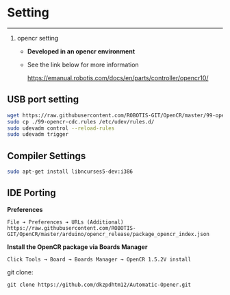 # Setting
---
1. opencr setting
    - __Developed in an opencr environment__
    - See the link below for more information

        <https://emanual.robotis.com/docs/en/parts/controller/opencr10/>

## USB port setting
```bash
wget https://raw.githubusercontent.com/ROBOTIS-GIT/OpenCR/master/99-opencr-cdc.rules 
sudo cp ./99-opencr-cdc.rules /etc/udev/rules.d/
sudo udevadm control --reload-rules
sudo udevadm trigger
```
        
## Compiler Settings

```bash
sudo apt-get install libncurses5-dev:i386
```

## IDE Porting
__Preferences__
```
File ➔ Preferences ➔ URLs (Additional)
https://raw.githubusercontent.com/ROBOTIS-GIT/OpenCR/master/arduino/opencr_release/package_opencr_index.json
```
__Install the OpenCR package via Boards Manager__
```
Click Tools → Board → Boards Manager → OpenCR 1.5.2V install
```

git clone:
```
git clone https://github.com/dkzpdhtm12/Automatic-Opener.git
```
